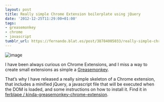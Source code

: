 ```yaml
---
layout: post
title: Really simple Chrome Extension boilerplate using jQuery
date: '2012-12-25T11:29:00+01:00'
tags:
- greasemonkey
- chrome
- javascript
tumblr_url: https://fernando.blat.es/post/38784005033/really-simple-chrome-extension-boilerplate-using
---
```

![image](http://images.techtipsgeek.com/post/Greasemonkey.png)

I have been always curious on Chrome Extensions, and I miss a way to create small extensions as simple a [Greasemonkey](https://addons.mozilla.org/en-US/firefox/addon/greasemonkey/).

That’s why I have released a really simple skeleton of a Chrome extension, that includes a minified jQuery, a javascript file that will be executed when the DOM is loaded, and some instructions on how to install it. Find it in [ferblape / kinda-greasemonkey-chrome-extension](https://github.com/ferblape/kinda-greasemonkey-chrome-extension).
